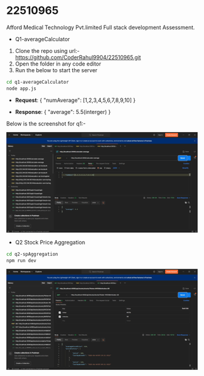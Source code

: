 # 22510965
Afford Medical Technology Pvt.limited Full stack development Assessment.


* Q1-averageCalculator

1) Clone the repo using url:- https://github.com/CoderRahul9904/22510965.git
2) Open the folder in any code editor
3) Run the below to start the server

```bash
cd q1-averageCalculator
node app.js
```
- **Request**:
{
    "numAverage": [1,2,3,4,5,6,7,8,9,10]
}

- **Response**:
{
    "average": 5.5(interger)
}

Below is the screenshot for q1:-

![Alt text describing the image](q1-averageCalculator/q1-averageCalulator.jpeg)


* Q2 Stock Price Aggregation

```bash
cd q2-spAggregation
npm run dev
```

![Alt text describing the image](q2-spAggregation/client/public/q2-output.jpeg)